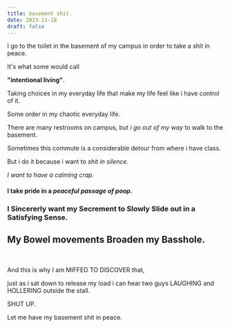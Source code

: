 ```yaml
---
title: basement shit.
date: 2023-11-18
draft: false
---
```


I go to the toilet in the basement of my campus in order to take a shit in peace.

It's what some would call

**"intentional living"**.

Taking choices in my everyday life that make my life feel like i have control of it.

Some order in my chaotic everyday life.

There are many restrooms on campus, but *i go out of my way* to walk to the basement. 

Sometimes this commute is a considerable detour from where i have class. 

But i do it because i want to *shit in silence.*

*I want to have a calming crap.*

#### I take pride in a *peaceful passage of poop.*

### I Sincererly want my Secrement to Slowly Slide out in a Satisfying Sense.

## My Bowel movements Broaden my Basshole.


&nbsp;

And this is why I am MIFFED TO DISCOVER that,

just as i sat down to release my load i can hear two guys LAUGHING and HOLLERING outside the stall.

SHUT UP.

Let me have my basement shit in peace.
